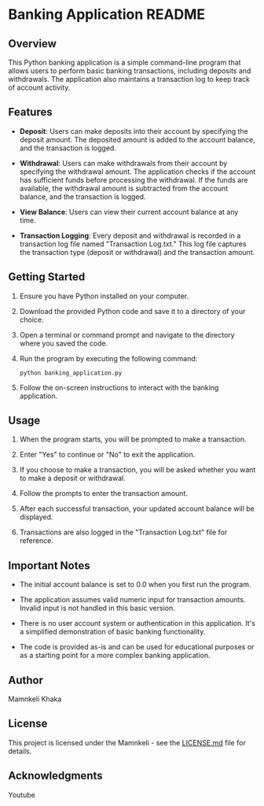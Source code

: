 # Banking Application README

## Overview

This Python banking application is a simple command-line program that allows users to perform basic banking transactions, including deposits and withdrawals. The application also maintains a transaction log to keep track of account activity.

## Features

- **Deposit**: Users can make deposits into their account by specifying the deposit amount. The deposited amount is added to the account balance, and the transaction is logged.

- **Withdrawal**: Users can make withdrawals from their account by specifying the withdrawal amount. The application checks if the account has sufficient funds before processing the withdrawal. If the funds are available, the withdrawal amount is subtracted from the account balance, and the transaction is logged.

- **View Balance**: Users can view their current account balance at any time.

- **Transaction Logging**: Every deposit and withdrawal is recorded in a transaction log file named "Transaction Log.txt." This log file captures the transaction type (deposit or withdrawal) and the transaction amount.

## Getting Started

1. Ensure you have Python installed on your computer.

2. Download the provided Python code and save it to a directory of your choice.

3. Open a terminal or command prompt and navigate to the directory where you saved the code.

4. Run the program by executing the following command:

   ```
   python banking_application.py
   ```

5. Follow the on-screen instructions to interact with the banking application.

## Usage

1. When the program starts, you will be prompted to make a transaction.

2. Enter "Yes" to continue or "No" to exit the application.

3. If you choose to make a transaction, you will be asked whether you want to make a deposit or withdrawal.

4. Follow the prompts to enter the transaction amount.

5. After each successful transaction, your updated account balance will be displayed.

6. Transactions are also logged in the "Transaction Log.txt" file for reference.

## Important Notes

- The initial account balance is set to 0.0 when you first run the program.

- The application assumes valid numeric input for transaction amounts. Invalid input is not handled in this basic version.

- There is no user account system or authentication in this application. It's a simplified demonstration of basic banking functionality.

- The code is provided as-is and can be used for educational purposes or as a starting point for a more complex banking application.

## Author

Mamnkeli Khaka

## License

This project is licensed under the Mamnkeli - see the [LICENSE.md](LICENSE.md) file for details.

## Acknowledgments

Youtube
